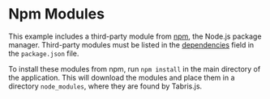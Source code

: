 # Npm Modules

This example includes a third-party module from [npm](https://www.npmjs.org/), the Node.js package manager. Third-party modules must be listed in the [dependencies](https://www.npmjs.org/doc/files/package.json.html#dependencies) field in the `package.json` file.

To install these modules from npm, run `npm install` in the main directory of the application. This will download the modules and place them in a directory `node_modules`, where they are found by Tabris.js.
